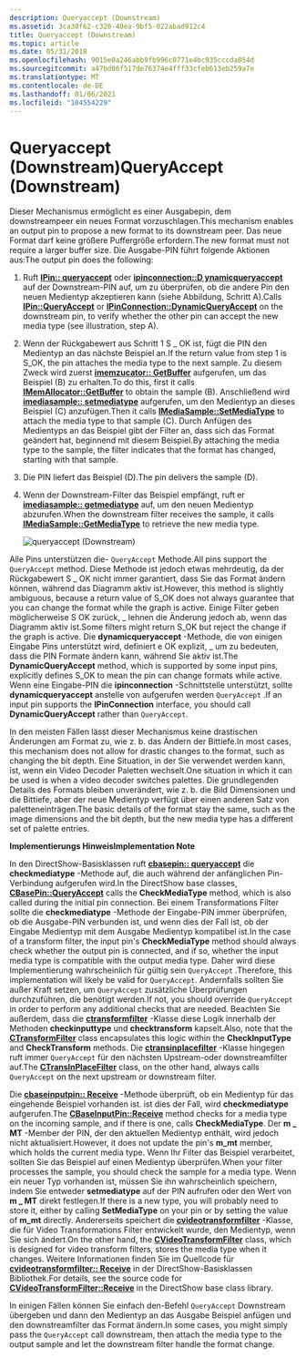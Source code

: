 ```yaml
---
description: Queryaccept (Downstream)
ms.assetid: 3ca30f62-c320-40ea-9bf5-022abad912c4
title: Queryaccept (Downstream)
ms.topic: article
ms.date: 05/31/2018
ms.openlocfilehash: 9015e0a246abb9fb996c0771e4bc935cccda054d
ms.sourcegitcommit: a47bd86f517de76374e4fff33cfeb613eb259a7e
ms.translationtype: MT
ms.contentlocale: de-DE
ms.lasthandoff: 01/06/2021
ms.locfileid: "104554229"
---
```

# <a name="queryaccept-downstream"></a><span data-ttu-id="f23c3-103">Queryaccept (Downstream)</span><span class="sxs-lookup"><span data-stu-id="f23c3-103">QueryAccept (Downstream)</span></span>

<span data-ttu-id="f23c3-104">Dieser Mechanismus ermöglicht es einer Ausgabepin, dem downstreampeer ein neues Format vorzuschlagen.</span><span class="sxs-lookup"><span data-stu-id="f23c3-104">This mechanism enables an output pin to propose a new format to its downstream peer.</span></span> <span data-ttu-id="f23c3-105">Das neue Format darf keine größere Puffergröße erfordern.</span><span class="sxs-lookup"><span data-stu-id="f23c3-105">The new format must not require a larger buffer size.</span></span> <span data-ttu-id="f23c3-106">Die Ausgabe-PIN führt folgende Aktionen aus:</span><span class="sxs-lookup"><span data-stu-id="f23c3-106">The output pin does the following:</span></span>

1.  <span data-ttu-id="f23c3-107">Ruft [**IPin:: queryaccept**](/windows/desktop/api/Strmif/nf-strmif-ipin-queryaccept) oder [**ipinconnection::D ynamicqueryaccept**](/windows/desktop/api/Strmif/nf-strmif-ipinconnection-dynamicqueryaccept) auf der Downstream-PIN auf, um zu überprüfen, ob die andere Pin den neuen Medientyp akzeptieren kann (siehe Abbildung, Schritt A).</span><span class="sxs-lookup"><span data-stu-id="f23c3-107">Calls [**IPin::QueryAccept**](/windows/desktop/api/Strmif/nf-strmif-ipin-queryaccept) or [**IPinConnection::DynamicQueryAccept**](/windows/desktop/api/Strmif/nf-strmif-ipinconnection-dynamicqueryaccept) on the downstream pin, to verify whether the other pin can accept the new media type (see illustration, step A).</span></span>
2.  <span data-ttu-id="f23c3-108">Wenn der Rückgabewert aus Schritt 1 S \_ OK ist, fügt die PIN den Medientyp an das nächste Beispiel an.</span><span class="sxs-lookup"><span data-stu-id="f23c3-108">If the return value from step 1 is S\_OK, the pin attaches the media type to the next sample.</span></span> <span data-ttu-id="f23c3-109">Zu diesem Zweck wird zuerst [**imemzucator:: GetBuffer**](/windows/desktop/api/Strmif/nf-strmif-imemallocator-getbuffer) aufgerufen, um das Beispiel (B) zu erhalten.</span><span class="sxs-lookup"><span data-stu-id="f23c3-109">To do this, first it calls [**IMemAllocator::GetBuffer**](/windows/desktop/api/Strmif/nf-strmif-imemallocator-getbuffer) to obtain the sample (B).</span></span> <span data-ttu-id="f23c3-110">Anschließend wird [**imediasample:: setmediatype**](/windows/desktop/api/Strmif/nf-strmif-imediasample-setmediatype) aufgerufen, um den Medientyp an dieses Beispiel (C) anzufügen.</span><span class="sxs-lookup"><span data-stu-id="f23c3-110">Then it calls [**IMediaSample::SetMediaType**](/windows/desktop/api/Strmif/nf-strmif-imediasample-setmediatype) to attach the media type to that sample (C).</span></span> <span data-ttu-id="f23c3-111">Durch Anfügen des Medientyps an das Beispiel gibt der Filter an, dass sich das Format geändert hat, beginnend mit diesem Beispiel.</span><span class="sxs-lookup"><span data-stu-id="f23c3-111">By attaching the media type to the sample, the filter indicates that the format has changed, starting with that sample.</span></span>
3.  <span data-ttu-id="f23c3-112">Die PIN liefert das Beispiel (D).</span><span class="sxs-lookup"><span data-stu-id="f23c3-112">The pin delivers the sample (D).</span></span>
4.  <span data-ttu-id="f23c3-113">Wenn der Downstream-Filter das Beispiel empfängt, ruft er [**imediasample:: getmediatype**](/windows/desktop/api/Strmif/nf-strmif-imediasample-getmediatype) auf, um den neuen Medientyp abzurufen.</span><span class="sxs-lookup"><span data-stu-id="f23c3-113">When the downstream filter receives the sample, it calls [**IMediaSample::GetMediaType**](/windows/desktop/api/Strmif/nf-strmif-imediasample-getmediatype) to retrieve the new media type.</span></span>

    ![queryaccept (Downstream)](images/dynformat3.png)

<span data-ttu-id="f23c3-115">Alle Pins unterstützen die- `QueryAccept` Methode.</span><span class="sxs-lookup"><span data-stu-id="f23c3-115">All pins support the `QueryAccept` method.</span></span> <span data-ttu-id="f23c3-116">Diese Methode ist jedoch etwas mehrdeutig, da der Rückgabewert S \_ OK nicht immer garantiert, dass Sie das Format ändern können, während das Diagramm aktiv ist.</span><span class="sxs-lookup"><span data-stu-id="f23c3-116">However, this method is slightly ambiguous, because a return value of S\_OK does not always guarantee that you can change the format while the graph is active.</span></span> <span data-ttu-id="f23c3-117">Einige Filter geben möglicherweise S OK zurück, \_ lehnen die Änderung jedoch ab, wenn das Diagramm aktiv ist.</span><span class="sxs-lookup"><span data-stu-id="f23c3-117">Some filters might return S\_OK but reject the change if the graph is active.</span></span> <span data-ttu-id="f23c3-118">Die **dynamicqueryaccept** -Methode, die von einigen Eingabe Pins unterstützt wird, definiert e OK explizit, \_ um zu bedeuten, dass die PIN Formate ändern kann, während Sie aktiv ist.</span><span class="sxs-lookup"><span data-stu-id="f23c3-118">The **DynamicQueryAccept** method, which is supported by some input pins, explicitly defines S\_OK to mean the pin can change formats while active.</span></span> <span data-ttu-id="f23c3-119">Wenn eine Eingabe-PIN die **ipinconnection** -Schnittstelle unterstützt, sollte **dynamicqueryaccept** anstelle von aufgerufen werden `QueryAccept` .</span><span class="sxs-lookup"><span data-stu-id="f23c3-119">If an input pin supports the **IPinConnection** interface, you should call **DynamicQueryAccept** rather than `QueryAccept`.</span></span>

<span data-ttu-id="f23c3-120">In den meisten Fällen lässt dieser Mechanismus keine drastischen Änderungen am Format zu, wie z. b. das Ändern der Bittiefe.</span><span class="sxs-lookup"><span data-stu-id="f23c3-120">In most cases, this mechanism does not allow for drastic changes to the format, such as changing the bit depth.</span></span> <span data-ttu-id="f23c3-121">Eine Situation, in der Sie verwendet werden kann, ist, wenn ein Video Decoder Paletten wechselt.</span><span class="sxs-lookup"><span data-stu-id="f23c3-121">One situation in which it can be used is when a video decoder switches palettes.</span></span> <span data-ttu-id="f23c3-122">Die grundlegenden Details des Formats bleiben unverändert, wie z. b. die Bild Dimensionen und die Bittiefe, aber der neue Medientyp verfügt über einen anderen Satz von paletteneinträgen.</span><span class="sxs-lookup"><span data-stu-id="f23c3-122">The basic details of the format stay the same, such as the image dimensions and the bit depth, but the new media type has a different set of palette entries.</span></span>

<span data-ttu-id="f23c3-123">**Implementierungs Hinweis**</span><span class="sxs-lookup"><span data-stu-id="f23c3-123">**Implementation Note**</span></span>

<span data-ttu-id="f23c3-124">In den DirectShow-Basisklassen ruft [**cbasepin:: queryaccept**](cbasepin-queryaccept.md) die **checkmediatype** -Methode auf, die auch während der anfänglichen Pin-Verbindung aufgerufen wird.</span><span class="sxs-lookup"><span data-stu-id="f23c3-124">In the DirectShow base classes, [**CBasePin::QueryAccept**](cbasepin-queryaccept.md) calls the **CheckMediaType** method, which is also called during the initial pin connection.</span></span> <span data-ttu-id="f23c3-125">Bei einem Transformations Filter sollte die **checkmediatype** -Methode der Eingabe-PIN immer überprüfen, ob die Ausgabe-PIN verbunden ist, und wenn dies der Fall ist, ob der Eingabe Medientyp mit dem Ausgabe Medientyp kompatibel ist.</span><span class="sxs-lookup"><span data-stu-id="f23c3-125">In the case of a transform filter, the input pin's **CheckMediaType** method should always check whether the output pin is connected, and if so, whether the input media type is compatible with the output media type.</span></span> <span data-ttu-id="f23c3-126">Daher wird diese Implementierung wahrscheinlich für gültig sein `QueryAccept` .</span><span class="sxs-lookup"><span data-stu-id="f23c3-126">Therefore, this implementation will likely be valid for `QueryAccept`.</span></span> <span data-ttu-id="f23c3-127">Andernfalls sollten Sie außer Kraft setzen, um `QueryAccept` zusätzliche Überprüfungen durchzuführen, die benötigt werden.</span><span class="sxs-lookup"><span data-stu-id="f23c3-127">If not, you should override `QueryAccept` in order to perform any additional checks that are needed.</span></span> <span data-ttu-id="f23c3-128">Beachten Sie außerdem, dass die [**ctransformfilter**](ctransformfilter.md) -Klasse diese Logik innerhalb der Methoden **checkinputtype** und **checktransform** kapselt.</span><span class="sxs-lookup"><span data-stu-id="f23c3-128">Also, note that the [**CTransformFilter**](ctransformfilter.md) class encapsulates this logic within the **CheckInputType** and **CheckTransform** methods.</span></span> <span data-ttu-id="f23c3-129">Die [**ctransinplacefilter**](ctransinplacefilter.md) -Klasse hingegen ruft immer `QueryAccept` für den nächsten Upstream-oder downstreamfilter auf.</span><span class="sxs-lookup"><span data-stu-id="f23c3-129">The [**CTransInPlaceFilter**](ctransinplacefilter.md) class, on the other hand, always calls `QueryAccept` on the next upstream or downstream filter.</span></span>

<span data-ttu-id="f23c3-130">Die [**cbaseinputpin:: Receive**](cbaseinputpin-receive.md) -Methode überprüft, ob ein Medientyp für das eingehende Beispiel vorhanden ist. ist dies der Fall, wird **checkmediatype** aufgerufen.</span><span class="sxs-lookup"><span data-stu-id="f23c3-130">The [**CBaseInputPin::Receive**](cbaseinputpin-receive.md) method checks for a media type on the incoming sample, and if there is one, calls **CheckMediaType**.</span></span> <span data-ttu-id="f23c3-131">Der **m \_ MT** -Member der PIN, der den aktuellen Medientyp enthält, wird jedoch nicht aktualisiert.</span><span class="sxs-lookup"><span data-stu-id="f23c3-131">However, it does not update the pin's **m\_mt** member, which holds the current media type.</span></span> <span data-ttu-id="f23c3-132">Wenn Ihr Filter das Beispiel verarbeitet, sollten Sie das Beispiel auf einen Medientyp überprüfen.</span><span class="sxs-lookup"><span data-stu-id="f23c3-132">When your filter processes the sample, you should check the sample for a media type.</span></span> <span data-ttu-id="f23c3-133">Wenn ein neuer Typ vorhanden ist, müssen Sie ihn wahrscheinlich speichern, indem Sie entweder **setmediatype** auf der PIN aufrufen oder den Wert von **m \_ MT** direkt festlegen.</span><span class="sxs-lookup"><span data-stu-id="f23c3-133">If there is a new type, you will probably need to store it, either by calling **SetMediaType** on your pin or by setting the value of **m\_mt** directly.</span></span> <span data-ttu-id="f23c3-134">Andererseits speichert die [**cvideotransformfilter**](cvideotransformfilter.md) -Klasse, die für Video Transformations Filter entwickelt wurde, den Medientyp, wenn Sie sich ändert.</span><span class="sxs-lookup"><span data-stu-id="f23c3-134">On the other hand, the [**CVideoTransformFilter**](cvideotransformfilter.md) class, which is designed for video transform filters, stores the media type when it changes.</span></span> <span data-ttu-id="f23c3-135">Weitere Informationen finden Sie im Quellcode für [**cvideotransformfilter:: Receive**](cvideotransformfilter-receive.md) in der DirectShow-Basisklassen Bibliothek.</span><span class="sxs-lookup"><span data-stu-id="f23c3-135">For details, see the source code for [**CVideoTransformFilter::Receive**](cvideotransformfilter-receive.md) in the DirectShow base class library.</span></span>

<span data-ttu-id="f23c3-136">In einigen Fällen können Sie einfach den-Befehl `QueryAccept` Downstream übergeben und dann den Medientyp an das Ausgabe Beispiel anfügen und den downstreamfilter das Format ändern.</span><span class="sxs-lookup"><span data-stu-id="f23c3-136">In some cases, you might simply pass the `QueryAccept` call downstream, then attach the media type to the output sample and let the downstream filter handle the format change.</span></span>

 

 



